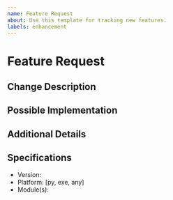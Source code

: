 ```yaml
---
name: Feature Request
about: Use this template for tracking new features.
labels: enhancement
---
```

# Feature Request

## Change Description


## Possible Implementation


## Additional Details


## Specifications

  - Version:
  - Platform: [py, exe, any]
  - Module(s):
  